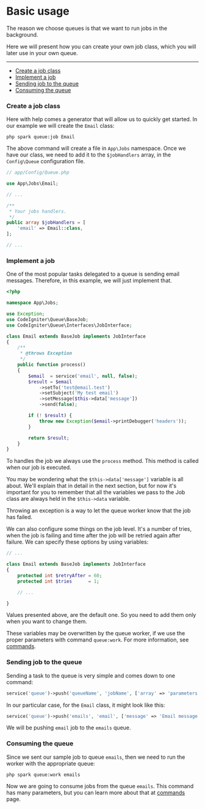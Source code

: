 # Basic usage

The reason we choose queues is that we want to run jobs in the background.

Here we will present how you can create your own job class, which you will later use in your own queue.

---

- [Create a job class](#creating-a-job-class)
- [Implement a job](#implement-a-job)
- [Sending job to the queue](#sending-job-to-the-queue)
- [Consuming the queue](#consuming-the-queue)


### Create a job class

Here with help comes a generator that will allow us to quickly get started. In our example we will create the `Email` class:

    php spark queue:job Email

The above command will create a file in `App\Jobs` namespace. Once we have our class, we need to add it to the `$jobHandlers` array, in the `Config\Queue` configuration file.

```php
// app/Config/Queue.php

use App\Jobs\Email;

// ...

/**
 * Your jobs handlers.
 */
public array $jobHandlers = [
    'email' => Email::class,
];

// ...
```

### Implement a job

One of the most popular tasks delegated to a queue is sending email messages. Therefore, in this example, we will just implement that.

```php
<?php

namespace App\Jobs;

use Exception;
use CodeIgniter\Queue\BaseJob;
use CodeIgniter\Queue\Interfaces\JobInterface;

class Email extends BaseJob implements JobInterface
{
    /**
     * @throws Exception
     */
    public function process()
    {
        $email  = service('email', null, false);
        $result = $email
            ->setTo('test@email.test')
            ->setSubject('My test email')
            ->setMessage($this->data['message'])
            ->send(false);

        if (! $result) {
            throw new Exception($email->printDebugger('headers'));
        }

        return $result;
    }
}
```

To handles the job we always use the `process` method. This method is called when our job is executed.

You may be wondering what the `$this->data['message']` variable is all about. We'll explain that in detail in the next section, but for now it's important for you to remember that all the variables we pass to the Job class are always held in the `$this->data` variable.

Throwing an exception is a way to let the queue worker know that the job has failed.

We can also configure some things on the job level. It's a number of tries, when the job is failing and time after the job will be retried again after failure. We can specify these options by using variables:

```php
// ...

class Email extends BaseJob implements JobInterface
{
    protected int $retryAfter = 60;
    protected int $tries      = 1;

    // ...

}
```

Values presented above, are the default one. So you need to add them only when you want to change them.

These variables may be overwritten by the queue worker, if we use the proper parameters with command `queue:work`. For more information, see [commands](commands.md).

### Sending job to the queue

Sending a task to the queue is very simple and comes down to one command:

```php
service('queue')->push('queueName', 'jobName', ['array' => 'parameters']);
```

In our particular case, for the `Email` class, it might look like this:

```php
service('queue')->push('emails', 'email', ['message' => 'Email message goes here']);
```

We will be pushing `email` job to the `emails` queue.

### Consuming the queue

Since we sent our sample job to queue `emails`, then we need to run the worker with the appropriate queue:

    php spark queue:work emails

Now we are going to consume jobs from the queue `emails`. This command has many parameters, but you can learn more about that at [commands](commands.md) page.
